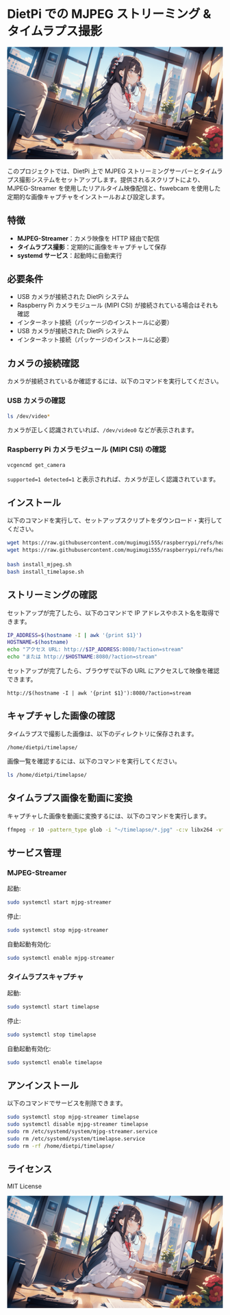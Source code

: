 # DietPi での MJPEG ストリーミング & タイムラプス撮影

![タイトル画像](assets/images/header.png)

このプロジェクトでは、DietPi 上で MJPEG ストリーミングサーバーとタイムラプス撮影システムをセットアップします。提供されるスクリプトにより、MJPEG-Streamer を使用したリアルタイム映像配信と、fswebcam を使用した定期的な画像キャプチャをインストールおよび設定します。

## 特徴
- **MJPEG-Streamer**：カメラ映像を HTTP 経由で配信
- **タイムラプス撮影**：定期的に画像をキャプチャして保存
- **systemd サービス**：起動時に自動実行

## 必要条件
- USB カメラが接続された DietPi システム
- Raspberry Pi カメラモジュール (MIPI CSI) が接続されている場合はそれも確認
- インターネット接続（パッケージのインストールに必要）
- USB カメラが接続された DietPi システム
- インターネット接続（パッケージのインストールに必要）

## カメラの接続確認
カメラが接続されているか確認するには、以下のコマンドを実行してください。

### **USB カメラの確認**
```bash
ls /dev/video*
```
カメラが正しく認識されていれば、`/dev/video0` などが表示されます。

### **Raspberry Pi カメラモジュール (MIPI CSI) の確認**
```bash
vcgencmd get_camera
```
`supported=1 detected=1` と表示されれば、カメラが正しく認識されています。

## インストール
以下のコマンドを実行して、セットアップスクリプトをダウンロード・実行してください。

```bash
wget https://raw.githubusercontent.com/mugimugi555/raspberrypi/refs/heads/main/dietpi/camera/install_mjpeg.sh
wget https://raw.githubusercontent.com/mugimugi555/raspberrypi/refs/heads/main/dietpi/camera/install_timelapse.sh

bash install_mjpeg.sh
bash install_timelapse.sh
```

## ストリーミングの確認
セットアップが完了したら、以下のコマンドで IP アドレスやホスト名を取得できます。

```bash
IP_ADDRESS=$(hostname -I | awk '{print $1}')
HOSTNAME=$(hostname)
echo "アクセス URL: http://$IP_ADDRESS:8080/?action=stream"
echo "または http://$HOSTNAME:8080/?action=stream"
```

セットアップが完了したら、ブラウザで以下の URL にアクセスして映像を確認できます。

```
http://$(hostname -I | awk '{print $1}'):8080/?action=stream
```

## キャプチャした画像の確認
タイムラプスで撮影した画像は、以下のディレクトリに保存されます。

```
/home/dietpi/timelapse/
```

画像一覧を確認するには、以下のコマンドを実行してください。
```bash
ls /home/dietpi/timelapse/
```

## タイムラプス画像を動画に変換
キャプチャした画像を動画に変換するには、以下のコマンドを実行します。
```bash
ffmpeg -r 10 -pattern_type glob -i "~/timelapse/*.jpg" -c:v libx264 -vf "fps=25,format=yuv420p" timelapse.mp4
```

## サービス管理
### **MJPEG-Streamer**
起動:
```bash
sudo systemctl start mjpg-streamer
```
停止:
```bash
sudo systemctl stop mjpg-streamer
```
自動起動有効化:
```bash
sudo systemctl enable mjpg-streamer
```

### **タイムラプスキャプチャ**
起動:
```bash
sudo systemctl start timelapse
```
停止:
```bash
sudo systemctl stop timelapse
```
自動起動有効化:
```bash
sudo systemctl enable timelapse
```

## アンインストール
以下のコマンドでサービスを削除できます。
```bash
sudo systemctl stop mjpg-streamer timelapse
sudo systemctl disable mjpg-streamer timelapse
sudo rm /etc/systemd/system/mjpg-streamer.service
sudo rm /etc/systemd/system/timelapse.service
sudo rm -rf /home/dietpi/timelapse/
```

## ライセンス
MIT License

![タイトル画像](assets/images/header.png)
